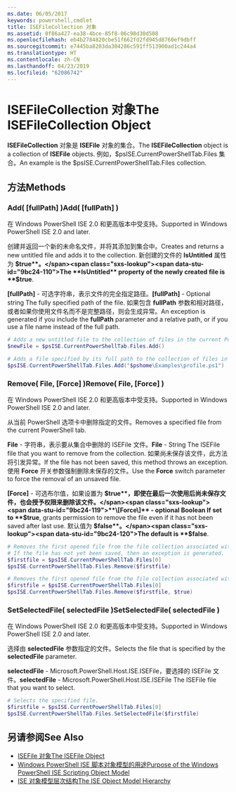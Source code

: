 ```yaml
---
ms.date: 06/05/2017
keywords: powershell,cmdlet
title: ISEFileCollection 对象
ms.assetid: 0f86a427-ea38-4bce-85f8-06c98d30d508
ms.openlocfilehash: eb4b2784820cbe51f662fd2fd945d8760ef9dbff
ms.sourcegitcommit: e7445ba8203da304286c591ff513900ad1c244a4
ms.translationtype: HT
ms.contentlocale: zh-CN
ms.lasthandoff: 04/23/2019
ms.locfileid: "62086742"
---
```

# <a name="the-isefilecollection-object"></a><span data-ttu-id="9bc24-103">ISEFileCollection 对象</span><span class="sxs-lookup"><span data-stu-id="9bc24-103">The ISEFileCollection Object</span></span>

<span data-ttu-id="9bc24-104">**ISEFileCollection** 对象是 **ISEFile** 对象的集合。</span><span class="sxs-lookup"><span data-stu-id="9bc24-104">The **ISEFileCollection** object is a collection of **ISEFile** objects.</span></span> <span data-ttu-id="9bc24-105">例如，$psISE.CurrentPowerShellTab.Files 集合。</span><span class="sxs-lookup"><span data-stu-id="9bc24-105">An example is the $psISE.CurrentPowerShellTab.Files collection.</span></span>

## <a name="methods"></a><span data-ttu-id="9bc24-106">方法</span><span class="sxs-lookup"><span data-stu-id="9bc24-106">Methods</span></span>

### <a name="add-fullpath-"></a><span data-ttu-id="9bc24-107">Add\( \[fullPath\] \)</span><span class="sxs-lookup"><span data-stu-id="9bc24-107">Add\( \[fullPath\] \)</span></span>

<span data-ttu-id="9bc24-108">在 Windows PowerShell ISE 2.0 和更高版本中受支持。</span><span class="sxs-lookup"><span data-stu-id="9bc24-108">Supported in Windows PowerShell ISE 2.0 and later.</span></span>

<span data-ttu-id="9bc24-109">创建并返回一个新的未命名文件，并将其添加到集合中。</span><span class="sxs-lookup"><span data-stu-id="9bc24-109">Creates and returns a new untitled file and adds it to the collection.</span></span> <span data-ttu-id="9bc24-110">新创建的文件的 **IsUntitled** 属性为 **$true**。</span><span class="sxs-lookup"><span data-stu-id="9bc24-110">The **IsUntitled** property of the newly created file is **$true**.</span></span>

<span data-ttu-id="9bc24-111">**\[fullPath\]** - 可选字符串，表示文件的完全指定路径。</span><span class="sxs-lookup"><span data-stu-id="9bc24-111">**\[fullPath\]** - Optional string The fully specified path of the file.</span></span> <span data-ttu-id="9bc24-112">如果包含 **fullPath** 参数和相对路径，或者如果你使用文件名而不是完整路径，则会生成异常。</span><span class="sxs-lookup"><span data-stu-id="9bc24-112">An exception is generated if you include the **fullPath** parameter and a relative path, or if you use a file name instead of the full path.</span></span>

```powershell
# Adds a new untitled file to the collection of files in the current PowerShell tab.
$newFile = $psISE.CurrentPowerShellTab.Files.Add()

# Adds a file specified by its full path to the collection of files in the current PowerShell tab.
$psISE.CurrentPowerShellTab.Files.Add("$pshome\Examples\profile.ps1")
```

### <a name="remove-file-force-"></a><span data-ttu-id="9bc24-113">Remove\( File, \[Force\] \)</span><span class="sxs-lookup"><span data-stu-id="9bc24-113">Remove\( File, \[Force\] \)</span></span>

<span data-ttu-id="9bc24-114">在 Windows PowerShell ISE 2.0 和更高版本中受支持。</span><span class="sxs-lookup"><span data-stu-id="9bc24-114">Supported in Windows PowerShell ISE 2.0 and later.</span></span>

<span data-ttu-id="9bc24-115">从当前 PowerShell 选项卡中删除指定的文件。</span><span class="sxs-lookup"><span data-stu-id="9bc24-115">Removes a specified file from the current PowerShell tab.</span></span>

<span data-ttu-id="9bc24-116">**File** - 字符串，表示要从集合中删除的 ISEFile 文件。</span><span class="sxs-lookup"><span data-stu-id="9bc24-116">**File** - String The ISEFile file that you want to remove from the collection.</span></span> <span data-ttu-id="9bc24-117">如果尚未保存该文件，此方法将引发异常。</span><span class="sxs-lookup"><span data-stu-id="9bc24-117">If the file has not been saved, this method throws an exception.</span></span> <span data-ttu-id="9bc24-118">使用 **Force** 开关参数强制删除未保存的文件。</span><span class="sxs-lookup"><span data-stu-id="9bc24-118">Use the **Force** switch parameter to force the removal of an unsaved file.</span></span>

<span data-ttu-id="9bc24-119">**\[Force\]** - 可选布尔值，如果设置为 **$true**，即使在最后一次使用后尚未保存文件，也会授予权限来删除该文件。</span><span class="sxs-lookup"><span data-stu-id="9bc24-119">**\[Force\]** - optional Boolean If set to **$true**, grants permission to remove the file even if it has not been saved after last use.</span></span> <span data-ttu-id="9bc24-120">默认值为 **$false**。</span><span class="sxs-lookup"><span data-stu-id="9bc24-120">The default is **$false**.</span></span>

```powershell
# Removes the first opened file from the file collection associated with the current PowerShell tab.
# If the file has not yet been saved, then an exception is generated.
$firstfile = $psISE.CurrentPowerShellTab.Files[0]
$psISE.CurrentPowerShellTab.Files.Remove($firstfile)

# Removes the first opened file from the file collection associated with the current PowerShell tab, even if it has not been saved.
$firstfile = $psISE.CurrentPowerShellTab.Files[0]
$psISE.CurrentPowerShellTab.Files.Remove($firstfile, $true)
```

### <a name="setselectedfile-selectedfile-"></a><span data-ttu-id="9bc24-121">SetSelectedFile\( selectedFile \)</span><span class="sxs-lookup"><span data-stu-id="9bc24-121">SetSelectedFile\( selectedFile \)</span></span>

<span data-ttu-id="9bc24-122">在 Windows PowerShell ISE 2.0 和更高版本中受支持。</span><span class="sxs-lookup"><span data-stu-id="9bc24-122">Supported in Windows PowerShell ISE 2.0 and later.</span></span>

<span data-ttu-id="9bc24-123">选择由 **selectedFile** 参数指定的文件。</span><span class="sxs-lookup"><span data-stu-id="9bc24-123">Selects the file that is specified by the **selectedFile** parameter.</span></span>

<span data-ttu-id="9bc24-124">**selectedFile** - Microsoft.PowerShell.Host.ISE.ISEFile，要选择的 ISEFile 文件。</span><span class="sxs-lookup"><span data-stu-id="9bc24-124">**selectedFile** - Microsoft.PowerShell.Host.ISE.ISEFile The ISEFile file that you want to select.</span></span>

```powershell
# Selects the specified file.
$firstfile = $psISE.CurrentPowerShellTab.Files[0]
$psISE.CurrentPowerShellTab.Files.SetSelectedFile($firstfile)
```

## <a name="see-also"></a><span data-ttu-id="9bc24-125">另请参阅</span><span class="sxs-lookup"><span data-stu-id="9bc24-125">See Also</span></span>

- [<span data-ttu-id="9bc24-126">ISEFile 对象</span><span class="sxs-lookup"><span data-stu-id="9bc24-126">The ISEFile Object</span></span>](The-ISEFile-Object.md)
- [<span data-ttu-id="9bc24-127">Windows PowerShell ISE 脚本对象模型的用途</span><span class="sxs-lookup"><span data-stu-id="9bc24-127">Purpose of the Windows PowerShell ISE Scripting Object Model</span></span>](Purpose-of-the-Windows-PowerShell-ISE-Scripting-Object-Model.md)
- [<span data-ttu-id="9bc24-128">ISE 对象模型层次结构</span><span class="sxs-lookup"><span data-stu-id="9bc24-128">The ISE Object Model Hierarchy</span></span>](The-ISE-Object-Model-Hierarchy.md)